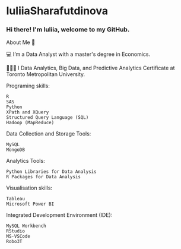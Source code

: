 # IuliiaSharafutdinova

### Hi there! I'm Iuliia, welcome to my GitHub. 

About Me 🚀

💻 I’m a Data Analyst with a master's degree in Economics.

👨🏼‍💻 I Data Analytics, Big Data, and Predictive Analytics Certificate  at Toronto Metropolitan University. 


Programing skills:

    R
    SAS
    Python
    XPath and XQuery
    Structured Query Language (SQL)
    Hadoop (MapReduce)

Data Collection and Storage Tools:

    MySQL
    MongoDB

Analytics Tools:

    Python Libraries for Data Analysis
    R Packages for Data Analysis 
    
Visualisation skills:

    Tableau
    Microsoft Power BI


Integrated Development Environment (IDE):

    MySQL Workbench
    RStudio
    MS-VSCode
    Robo3T
